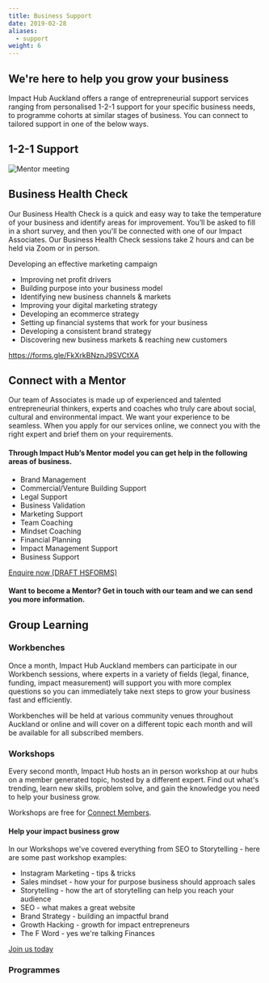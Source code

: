 ```yaml
---
title: Business Support
date: 2019-02-28
aliases:
  - support
weight: 6
---
```

## We're here to help you grow your business

Impact Hub Auckland offers a range of entrepreneurial support services ranging from personalised 1-2-1 support for your specific business needs, to programme cohorts at similar stages of business. You can connect to tailored support in one of the below ways. 

## 1-2-1 Support

![Mentor meeting ](mentor-meeting-2.jpg)

## Business Health Check

Our Business Health Check is a quick and easy way to take the temperature of your business and identify areas for improvement. You’ll be asked to fill in a short survey, and then you'll be connected with one of our Impact Associates. Our Business Health Check sessions take 2 hours and can be held via Zoom or in person.

Developing an effective marketing campaign

* Improving net profit drivers
* Building purpose into your business model
* Identifying new business channels & markets
* Improving your digital marketing strategy
* Developing an ecommerce strategy
* Setting up financial systems that work for your business
* Developing a consistent brand strategy
* Discovering new business markets & reaching new customers

https://forms.gle/FkXrkBNznJ9SVCtXA



## Connect with a Mentor

Our team of Associates is made up of experienced and talented entrepreneurial thinkers, experts and coaches who truly care about social, cultural and environmental impact. We want your experience to be seamless. When you apply for our services online, we connect you with the right expert and brief them on your requirements.

#### Through Impact Hub’s Mentor model you can get help in the following areas of business.

* Brand Management 
* Commercial/Venture Building Support
* Legal Support
* Business Validation
* Marketing Support
* Team Coaching
* Mindset Coaching
* Financial Planning
* Impact Management Support
* Business Support

[Enquire now (DRAFT HSFORMS)](<>)

#### Want to become a Mentor? Get in touch with our team and we can send you more information.

## Group Learning

### Workbenches

Once a month, Impact Hub Auckland members can participate in our Workbench sessions, where experts in a variety of fields (legal, finance, funding, impact measurement) will support you with more complex questions so you can immediately take next steps to grow your business fast and efficiently.

Workbenches will be held at various community venues throughout Auckland or online and will cover on a different topic each month and will be available for all subscribed members.

### Workshops

Every second month, Impact Hub hosts an in person workshop at our hubs on a member generated topic, hosted by a different expert. Find out what's trending, learn new skills, problem solve, and gain the knowledge you need to help your business grow. 

Workshops are free for [Connect Members](/join-us/).

#### Help your impact business grow

In our Workshops we've covered everything from SEO to Storytelling - here are some past workshop examples:

* Instagram Marketing - tips & tricks
* Sales mindset - how your for purpose business should approach sales
* Storytelling - how the art of storytelling can help you reach your audience
* SEO - what makes a great website
* Brand Strategy - building an impactful brand
* Growth Hacking - growth for impact entrepreneurs
* The F Word - yes we're talking Finances

[Join us today](/join-us/)

### Programmes
